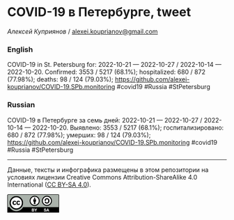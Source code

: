 COVID-19 в Петербурге, tweet
============================

*Алексей Куприянов* /
<a href="mailto:alexei.kouprianov@gmail.com" class="email">alexei.kouprianov@gmail.com</a>

### English

COVID-19 in St. Petersburg for: 2022-10-21 — 2022-10-27 / 2022-10-14 —
2022-10-20. Сonfirmed: 3553 / 5217 (68.1%); hospitalized: 680 / 872
(77.98%); deaths: 98 / 124 (79.03%);
<a href="https://github.com/alexei-kouprianov/COVID-19.SPb.monitoring" class="uri">https://github.com/alexei-kouprianov/COVID-19.SPb.monitoring</a>
\#covid19 \#Russia \#StPetersburg

### Russian

COVID-19 в Петербурге за семь дней: 2022-10-21 — 2022-10-27 / 2022-10-14
— 2022-10-20. Выявлено: 3553 / 5217 (68.1%); госпитализировано: 680 /
872 (77.98%); умерших: 98 / 124 (79.03%);
<a href="https://github.com/alexei-kouprianov/COVID-19.SPb.monitoring" class="uri">https://github.com/alexei-kouprianov/COVID-19.SPb.monitoring</a>
\#covid19 \#Russia \#StPetersburg

------------------------------------------------------------------------

Данные, тексты и инфографика размещены в этом репозитории на условиях
лицензии Creative Commons Attribution-ShareAlike 4.0 International ([CC
BY-SA 4.0](https://creativecommons.org/licenses/by-sa/4.0/)).

![](../misc/CC-BY-SA-icon.png "CC-BY-SA")
